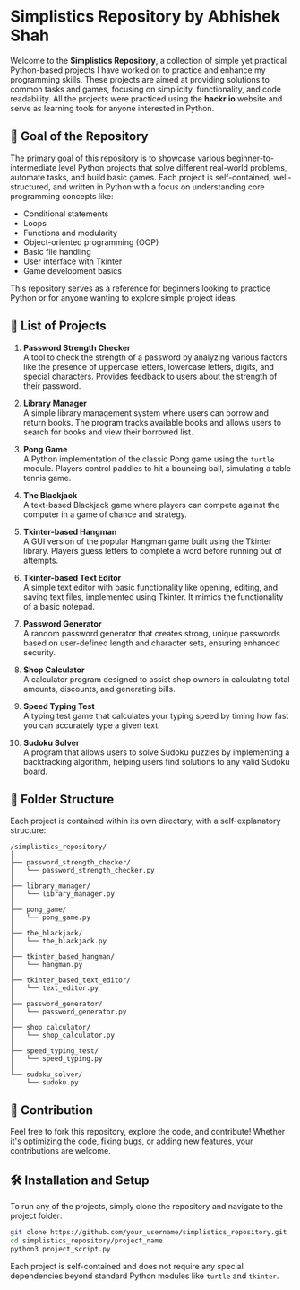 
# Simplistics Repository by Abhishek Shah

Welcome to the **Simplistics Repository**, a collection of simple yet practical Python-based projects I have worked on to practice and enhance my programming skills. These projects are aimed at providing solutions to common tasks and games, focusing on simplicity, functionality, and code readability. All the projects were practiced using the **hackr.io** website and serve as learning tools for anyone interested in Python.

## 🚀 Goal of the Repository
The primary goal of this repository is to showcase various beginner-to-intermediate level Python projects that solve different real-world problems, automate tasks, and build basic games. Each project is self-contained, well-structured, and written in Python with a focus on understanding core programming concepts like:
- Conditional statements
- Loops
- Functions and modularity
- Object-oriented programming (OOP)
- Basic file handling
- User interface with Tkinter
- Game development basics

This repository serves as a reference for beginners looking to practice Python or for anyone wanting to explore simple project ideas.

## 📝 List of Projects

1. **Password Strength Checker**  
   A tool to check the strength of a password by analyzing various factors like the presence of uppercase letters, lowercase letters, digits, and special characters. Provides feedback to users about the strength of their password.

2. **Library Manager**  
   A simple library management system where users can borrow and return books. The program tracks available books and allows users to search for books and view their borrowed list.

3. **Pong Game**  
   A Python implementation of the classic Pong game using the `turtle` module. Players control paddles to hit a bouncing ball, simulating a table tennis game.

4. **The Blackjack**  
   A text-based Blackjack game where players can compete against the computer in a game of chance and strategy.

5. **Tkinter-based Hangman**  
   A GUI version of the popular Hangman game built using the Tkinter library. Players guess letters to complete a word before running out of attempts.

6. **Tkinter-based Text Editor**  
   A simple text editor with basic functionality like opening, editing, and saving text files, implemented using Tkinter. It mimics the functionality of a basic notepad.

7. **Password Generator**  
   A random password generator that creates strong, unique passwords based on user-defined length and character sets, ensuring enhanced security.

8. **Shop Calculator**  
   A calculator program designed to assist shop owners in calculating total amounts, discounts, and generating bills.

9. **Speed Typing Test**  
   A typing test game that calculates your typing speed by timing how fast you can accurately type a given text.

10. **Sudoku Solver**  
   A program that allows users to solve Sudoku puzzles by implementing a backtracking algorithm, helping users find solutions to any valid Sudoku board.

## 📂 Folder Structure
Each project is contained within its own directory, with a self-explanatory structure:
```
/simplistics_repository/
│
├── password_strength_checker/
│   └── password_strength_checker.py
│
├── library_manager/
│   └── library_manager.py
│
├── pong_game/
│   └── pong_game.py
│
├── the_blackjack/
│   └── the_blackjack.py
│
├── tkinter_based_hangman/
│   └── hangman.py
│
├── tkinter_based_text_editor/
│   └── text_editor.py
│
├── password_generator/
│   └── password_generator.py
│
├── shop_calculator/
│   └── shop_calculator.py
│
├── speed_typing_test/
│   └── speed_typing.py
│
└── sudoku_solver/
    └── sudoku.py
```

## 🤝 Contribution
Feel free to fork this repository, explore the code, and contribute! Whether it's optimizing the code, fixing bugs, or adding new features, your contributions are welcome.

## 🛠️ Installation and Setup
To run any of the projects, simply clone the repository and navigate to the project folder:

```bash
git clone https://github.com/your_username/simplistics_repository.git
cd simplistics_repository/project_name
python3 project_script.py
```

Each project is self-contained and does not require any special dependencies beyond standard Python modules like `turtle` and `tkinter`.

